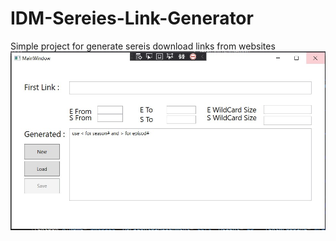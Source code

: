 # IDM-Sereies-Link-Generator
Simple project for generate sereis download links from websites 
![Alt Application view](shot.jpg)
